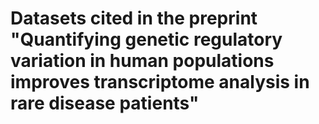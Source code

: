 # Datasets cited in the preprint "Quantifying genetic regulatory variation in human populations improves transcriptome analysis in rare disease patients"
